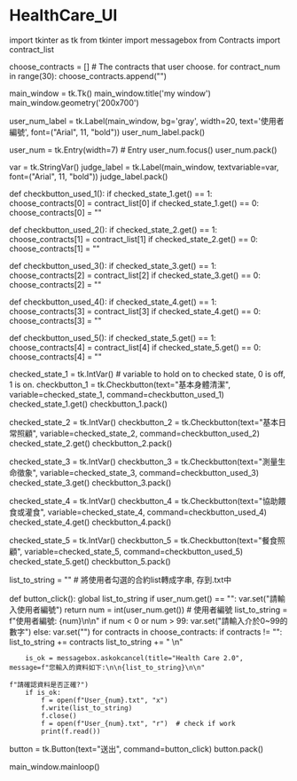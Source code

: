# HealthCare_UI
import tkinter as tk
from tkinter import messagebox
from Contracts import contract_list

choose_contracts = []  # The contracts that user choose.
for contract_num in range(30):
    choose_contracts.append("")

main_window = tk.Tk()
main_window.title('my window')
main_window.geometry('200x700')

user_num_label = tk.Label(main_window, bg='gray', width=20, text='使用者編號', font=("Arial", 11, "bold"))
user_num_label.pack()

user_num = tk.Entry(width=7)  # Entry
user_num.focus()
user_num.pack()

var = tk.StringVar()
judge_label = tk.Label(main_window, textvariable=var, font=("Arial", 11, "bold"))
judge_label.pack()


def checkbutton_used_1():
    if checked_state_1.get() == 1:
        choose_contracts[0] = contract_list[0]
    if checked_state_1.get() == 0:
        choose_contracts[0] = ""


def checkbutton_used_2():
    if checked_state_2.get() == 1:
        choose_contracts[1] = contract_list[1]
    if checked_state_2.get() == 0:
        choose_contracts[1] = ""


def checkbutton_used_3():
    if checked_state_3.get() == 1:
        choose_contracts[2] = contract_list[2]
    if checked_state_3.get() == 0:
        choose_contracts[2] = ""


def checkbutton_used_4():
    if checked_state_4.get() == 1:
        choose_contracts[3] = contract_list[3]
    if checked_state_4.get() == 0:
        choose_contracts[3] = ""


def checkbutton_used_5():
    if checked_state_5.get() == 1:
        choose_contracts[4] = contract_list[4]
    if checked_state_5.get() == 0:
        choose_contracts[4] = ""


checked_state_1 = tk.IntVar()  # variable to hold on to checked state, 0 is off, 1 is on.
checkbutton_1 = tk.Checkbutton(text="基本身體清潔", variable=checked_state_1, command=checkbutton_used_1)
checked_state_1.get()
checkbutton_1.pack()

checked_state_2 = tk.IntVar()
checkbutton_2 = tk.Checkbutton(text="基本日常照顧", variable=checked_state_2, command=checkbutton_used_2)
checked_state_2.get()
checkbutton_2.pack()

checked_state_3 = tk.IntVar()
checkbutton_3 = tk.Checkbutton(text="測量生命徵象", variable=checked_state_3, command=checkbutton_used_3)
checked_state_3.get()
checkbutton_3.pack()

checked_state_4 = tk.IntVar()
checkbutton_4 = tk.Checkbutton(text="協助餵食或灌食", variable=checked_state_4, command=checkbutton_used_4)
checked_state_4.get()
checkbutton_4.pack()

checked_state_5 = tk.IntVar()
checkbutton_5 = tk.Checkbutton(text="餐食照顧", variable=checked_state_5, command=checkbutton_used_5)
checked_state_5.get()
checkbutton_5.pack()

list_to_string = ""  # 將使用者勾選的合約list轉成字串, 存到.txt中


def button_click():
    global list_to_string
    if user_num.get() == "":
        var.set("請輸入使用者編號")
        return
    num = int(user_num.get())  # 使用者編號
    list_to_string = f"使用者編號: {num}\n\n"
    if num < 0 or num > 99:
        var.set("請輸入介於0~99的數字")
    else:
        var.set("")
        for contracts in choose_contracts:
            if contracts != "":
                list_to_string += contracts
                list_to_string += " \n"

        is_ok = messagebox.askokcancel(title="Health Care 2.0", message=f"您輸入的資料如下:\n\n{list_to_string}\n\n"
                                                                        f"請確認資料是否正確?")
        if is_ok:
            f = open(f"User_{num}.txt", "x")
            f.write(list_to_string)
            f.close()
            f = open(f"User_{num}.txt", "r")  # check if work
            print(f.read())


button = tk.Button(text="送出", command=button_click)
button.pack()


main_window.mainloop()
